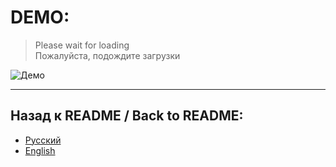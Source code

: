 # DEMO:
>Please wait for loading\
>Пожалуйста, подождите загрузки

![Демо](demo/demo.gif)
***
## Назад к README / Back to README:
- [Русский](README.md)
- [English](README.en.md)